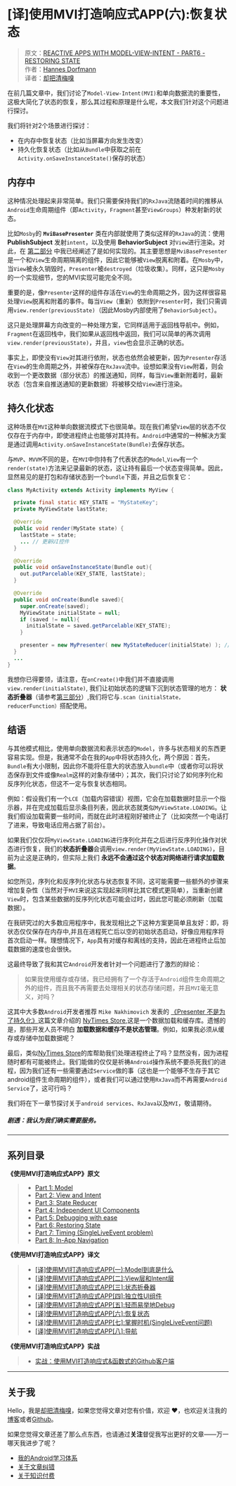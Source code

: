 # [译]使用MVI打造响应式APP(六):恢复状态

> 原文：[REACTIVE APPS WITH MODEL-VIEW-INTENT - PART6 - RESTORING STATE](http://hannesdorfmann.com/android/mosby3-mvi-6)  
作者：[Hannes Dorfmann](http://hannesdorfmann.com)  
译者：[却把清梅嗅](https://github.com/qingmei2)  

在前几篇文章中，我们讨论了`Model-View-Intent(MVI)`和单向数据流的重要性，这极大简化了状态的恢复，那么其过程和原理是什么呢，本文我们针对这个问题进行探讨。

我们将针对2个场景进行探讨：

* 在内存中恢复状态（比如当屏幕方向发生改变）
* 持久化恢复状态（比如从`Bundle`中获取之前在`Activity.onSaveInstanceState()`保存的状态）

##  内存中

这种情况处理起来非常简单。我们只需要保持我们的`RxJava`流随着时间的推移从`Android`生命周期组件（即`Activity`，`Fragment`甚至`ViewGroups`）种发射新的状态。

比如`Mosby`的 **`MviBasePresenter`** 类在内部就使用了类似这样的`RxJava`的流：使用 **PublishSubject** 发射`intent`，以及使用 **BehaviorSubject** 对`View`进行渲染。对此，在 [第二部分](https://github.com/qingmei2/android-programming-profile/blob/master/src/Android-MVI/%5B%E8%AF%91%5D%E4%BD%BF%E7%94%A8MVI%E6%89%93%E9%80%A0%E5%93%8D%E5%BA%94%E5%BC%8FAPP%5B%E4%BA%8C%5D%3AView%E5%B1%82%E5%92%8CIntent%E5%B1%82.md) 中我已经阐述了是如何实现的。其主要思想是`MviBasePresenter`是一个和`View`生命周期隔离的组件，因此它能够被`View`脱离和附着。在`Mosby`中，当`View`被永久销毁时，`Presenter`被`destroyed`（垃圾收集）。同样，这只是`Mosby`的一个实现细节，您的MVI实现可能完全不同。

重要的是，像`Presenter`这样的组件存活在`View`的生命周期之外，因为这样很容易处理`View`脱离和附着的事件。每当`View`（重新）依附到`Presenter`时，我们只需调用`view.render(previousState)`（因此Mosby内部使用了`BehaviorSubject`）。

这只是处理屏幕方向改变的一种处理方案，它同样适用于返回栈导航中。例如，`Fragment`在返回栈中，我们如果从返回栈中返回，我们可以简单的再次调用`view.render(previousState)`，并且，`view`也会显示正确的状态。

事实上，即使没有`View`对其进行依附，状态也依然会被更新，因为`Presenter`存活在`View`的生命周期之外，并被保存在`RxJava`流中。设想如果没有`View`附着，则会收到一个更改数据（部分状态）的推送通知，同样，每当`View`重新附着时，最新状态（包含来自推送通知的更新数据）将被移交给`View`进行渲染。

## 持久化状态

这种场景在`MVI`这种单向数据流模式下也很简单。现在我们希望`View`层的状态不仅仅存在于内存中，即使进程终止也能够对其持有。`Android`中通常的一种解决方案是通过调用`Activity.onSaveInstanceState(Bundle)`去保存状态。

与`MVP`、`MVVM`不同的是，在`MVI`中你持有了代表状态的`Model`,`View`有一个`render(state)`方法来记录最新的状态，这让持有最后一个状态变得简单。因此，显然易见的是打包和存储状态到一个`bundle`下面，并且之后恢复它：

```Java
class MyActivity extends Activity implements MyView {

  private final static KEY_STATE = "MyStateKey";
  private MyViewState lastState;

  @Override
  public void render(MyState state) {
    lastState = state;
    ... // 更新UI控件
  }

  @Override
  public void onSaveInstanceState(Bundle out){
    out.putParcelable(KEY_STATE, lastState);
  }

  @Override
  public void onCreate(Bundle saved){
    super.onCreate(saved);
    MyViewState initialState = null;
    if (saved != null){
      initialState = saved.getParcelable(KEY_STATE);
    }

    presenter = new MyPresenter( new MyStateReducer(initialState) ); // With dagger: new MyDaggerModule(initialState)
  }
  ...
}
```

我想你已得要领，请注意，在`onCreate()`中我们并不直接调用`view.render(initialState)`, 我们让初始状态的逻辑下沉到状态管理的地方： **状态折叠器**（请参考[第三部分](https://github.com/qingmei2/android-programming-profile/blob/master/src/Android-MVI/%5B%E8%AF%91%5D%E4%BD%BF%E7%94%A8MVI%E6%89%93%E9%80%A0%E5%93%8D%E5%BA%94%E5%BC%8FAPP%5B%E4%B8%89%5D%3AStateReducer.md)）,我们将它与`.scan（initialState，reducerFunction）`搭配使用。

## 结语

与其他模式相比，使用单向数据流和表示状态的`Model`，许多与状态相关的东西更容易实现。但是，我通常不会在我的`App`中将状态持久化，两个原因：首先，`Bundle`有大小限制，因此你不能将任意大的状态放入`bundle`中（或者你可以将状态保存到文件或像`Realm`这样的对象存储中）；其次，我们只讨论了如何序列化和反序列化状态，但这不一定与恢复状态相同。

例如：假设我们有一个`LCE`（加载内容错误）视图，它会在加载数据时显示一个指示器，并在完成加载后显示条目列表，因此状态就类似`MyViewState.LOADING`。让我们假设加载需要一些时间，而就在此时进程刚好被终止了（比如突然一个电话打了进来，导致电话应用占据了前台）。

如果我们仅仅将`MyViewState.LOADING`进行序列化并在之后进行反序列化操作对状态进行恢复，我们的**状态折叠器**会调用`view.render(MyViewState.LOADING)`，目前为止这是正确的，但实际上我们 **永远不会通过这个状态对网络进行请求加载数据**。

如您所见，序列化和反序列化状态与状态恢复不同，这可能需要一些额外的步骤来增加复杂性（当然对于`MVI`来说这实现起来同样比其它模式更简单），当重新创建`View`时，包含某些数据的反序列化状态可能会过时，因此您可能必须刷新（加载数据）。

在我研究过的大多数应用程序中，我发现相比之下这种方案更简单且友好：即，将状态仅仅保存在内存中,并且在进程死亡后以空的初始状态启动，好像应用程序将首次启动一样。理想情况下，`App`具有对缓存和离线的支持，因此在进程终止后加载数据的速度也会很快。

这最终导致了我和其它`Android`开发者针对一个问题进行了激烈的辩论：

> 如果我使用缓存或存储，我已经拥有了一个存活于`Android`组件生命周期之外的组件，而且我不再需要去处理相关的状态存储问题，并且`MVI`毫无意义，对吗？

这其中大多数`Android`开发者推荐 `Mike Nakhimovich` 发表的 [《Presenter 不是为了持久化》](https://hackernoon.com/presenters-are-not-for-persisting-f537a2cc7962)这篇文章介绍的 [NyTimes Store](https://github.com/NYTimes/Store),这是一个数据加载和缓存库。遗憾的是，那些开发人员不明白 **加载数据和缓存不是状态管理**。例如，如果我必须从缓存或存储中加载数据呢？

最后，类似[NyTimes Store](https://github.com/NYTimes/Store)的库帮助我们处理进程终止了吗？显然没有，因为进程随时都有可能被终止。我们能做的仅仅是祈祷`Android`操作系统不要杀死我们的进程，因为我们还有一些需要通过`Service`做的事（这也是一个能够不生存于其它android组件生命周期的组件），或者我们可以通过使用`RxJava`而不再需要`Android Service`了，这可行吗？

我们将在下一章节探讨关于`android services`、`RxJava`以及`MVI`，敬请期待。

##### 剧透：我认为我们确实需要服务。

---

## 系列目录

**《使用MVI打造响应式APP》原文**  

> * [Part 1: Model
](http://hannesdorfmann.com/android/mosby3-mvi-1)  
> * [Part 2: View and Intent](http://hannesdorfmann.com/android/mosby3-mvi-2)  
> * [Part 3: State Reducer](http://hannesdorfmann.com/android/mosby3-mvi-3)  
> * [Part 4: Independent UI Components
](http://hannesdorfmann.com/android/mosby3-mvi-4)  
> * [Part 5: Debugging with ease
](http://hannesdorfmann.com/android/mosby3-mvi-5)  
> * [Part 6: Restoring State
](http://hannesdorfmann.com/android/mosby3-mvi-6)  
> * [Part 7: Timing (SingleLiveEvent problem)
](http://hannesdorfmann.com/android/mosby3-mvi-7)  
> * [Part 8: In-App Navigation
](http://hannesdorfmann.com/android/mosby3-mvi-8)  

**《使用MVI打造响应式APP》译文**  
> * [[译]使用MVI打造响应式APP(一):Model到底是什么](https://github.com/qingmei2/android-programming-profile/blob/master/src/Android-MVI/%5B%E8%AF%91%5D%E4%BD%BF%E7%94%A8MVI%E6%89%93%E9%80%A0%E5%93%8D%E5%BA%94%E5%BC%8FAPP%5B%E4%B8%80%5D%3AModel%E5%B1%82%E5%88%B0%E5%BA%95%E4%BB%A3%E8%A1%A8%E4%BB%80%E4%B9%88.md)  
> * [[译]使用MVI打造响应式APP[二]:View层和Intent层](https://github.com/qingmei2/android-programming-profile/blob/master/src/Android-MVI/%5B%E8%AF%91%5D%E4%BD%BF%E7%94%A8MVI%E6%89%93%E9%80%A0%E5%93%8D%E5%BA%94%E5%BC%8FAPP%5B%E4%BA%8C%5D%3AView%E5%B1%82%E5%92%8CIntent%E5%B1%82.md)  
> * [[译]使用MVI打造响应式APP[三]:状态折叠器](https://github.com/qingmei2/android-programming-profile/blob/master/src/Android-MVI/%5B%E8%AF%91%5D%E4%BD%BF%E7%94%A8MVI%E6%89%93%E9%80%A0%E5%93%8D%E5%BA%94%E5%BC%8FAPP%5B%E4%B8%89%5D%3AStateReducer.md)  
> * [[译]使用MVI打造响应式APP[四]:独立性UI组件](https://github.com/qingmei2/android-programming-profile/blob/master/src/Android-MVI/%5B%E8%AF%91%5D%E4%BD%BF%E7%94%A8MVI%E6%89%93%E9%80%A0%E5%93%8D%E5%BA%94%E5%BC%8FAPP%5B%E5%9B%9B%5D%3AIndependentUIComponents.md)  
> * [[译]使用MVI打造响应式APP[五]:轻而易举地Debug](https://github.com/qingmei2/android-programming-profile/blob/master/src/Android-MVI/%5B%E8%AF%91%5D%E4%BD%BF%E7%94%A8MVI%E6%89%93%E9%80%A0%E5%93%8D%E5%BA%94%E5%BC%8FAPP%5B%E4%BA%94%5D%3ADebuggingWithEase.md)
> * [[译]使用MVI打造响应式APP[六]:恢复状态](https://github.com/qingmei2/android-programming-profile/blob/master/src/Android-MVI/%5B%E8%AF%91%5D%E4%BD%BF%E7%94%A8MVI%E6%89%93%E9%80%A0%E5%93%8D%E5%BA%94%E5%BC%8FAPP%5B%E5%85%AD%5D%3ARestoringState.md)
> * [[译]使用MVI打造响应式APP[七]:掌握时机(SingleLiveEvent问题)](https://github.com/qingmei2/android-programming-profile/blob/master/src/Android-MVI/%5B%E8%AF%91%5D%E4%BD%BF%E7%94%A8MVI%E6%89%93%E9%80%A0%E5%93%8D%E5%BA%94%E5%BC%8FAPP%5B%E4%B8%83%5D%3ATiming%2CSingleLiveEventProblem.md)
> * [[译]使用MVI打造响应式APP[八]:导航](https://github.com/qingmei2/android-programming-profile/blob/master/src/Android-MVI/%5B%E8%AF%91%5D%E4%BD%BF%E7%94%A8MVI%E6%89%93%E9%80%A0%E5%93%8D%E5%BA%94%E5%BC%8FAPP%5B%E5%85%AB%5D%3ANavigation.md)  

**《使用MVI打造响应式APP》实战**  
> * [实战：使用MVI打造响应式&函数式的Github客户端](https://github.com/qingmei2/MVI-Rhine)

---

## 关于我

Hello，我是[却把清梅嗅](https://github.com/qingmei2)，如果您觉得文章对您有价值，欢迎 ❤️，也欢迎关注我的[博客](https://www.jianshu.com/u/df76f81fe3ff)或者[Github](https://github.com/qingmei2)。

如果您觉得文章还差了那么点东西，也请通过**关注**督促我写出更好的文章——万一哪天我进步了呢？

* [我的Android学习体系](https://github.com/qingmei2/android-programming-profile)
* [关于文章纠错](https://github.com/qingmei2/Programming-life/blob/master/error_collection.md)
* [关于知识付费](https://github.com/qingmei2/Programming-life/blob/master/appreciation.md)
